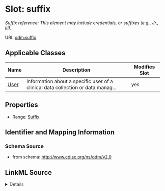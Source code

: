 # Slot: suffix


_Suffix reference: This element may include credentials, or suffixes (e.g., Jr., III)._



URI: [odm:suffix](http://www.cdisc.org/ns/odm/v2.0/suffix)



<!-- no inheritance hierarchy -->




## Applicable Classes

| Name | Description | Modifies Slot |
| --- | --- | --- |
[User](User.md) | Information about a specific user of a clinical data collection or data manag... |  yes  |







## Properties

* Range: [Suffix](Suffix.md)





## Identifier and Mapping Information







### Schema Source


* from schema: http://www.cdisc.org/ns/odm/v2.0




## LinkML Source

<details>
```yaml
name: suffix
description: 'Suffix reference: This element may include credentials, or suffixes
  (e.g., Jr., III).'
from_schema: http://www.cdisc.org/ns/odm/v2.0
rank: 1000
alias: suffix
domain_of:
- User
range: Suffix

```
</details>